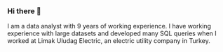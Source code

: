 ### Hi there 👋

I am a data analyst with 9 years of working experience. 
I have working experience with large datasets and developed many SQL queries when I worked at Limak Uludag Electric, an electric utility company in Turkey.

<!--
**uguraksoyca/uguraksoyca** is a ✨ _special_ ✨ repository because its `README.md` (this file) appears on your GitHub profile.

Here are some ideas to get you started:

- I am a Data Analytics student at the Toronto School of Management and a data analyst with 9 years of working experience.
